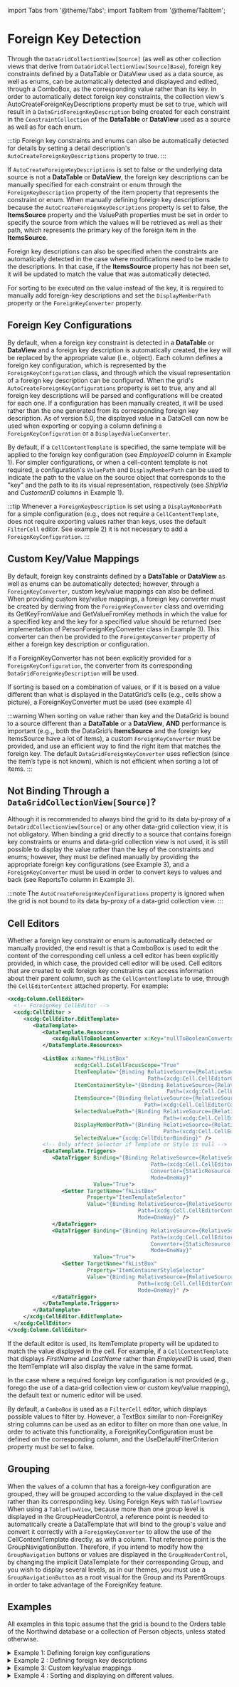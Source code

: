 import Tabs from '@theme/Tabs';
import TabItem from '@theme/TabItem';

# Foreign Key Detection

Through the `DataGridCollectionView[Source]` (as well as other collection views that derive from `DataGridCollectionView[Source]Base`), foreign key constraints defined by a DataTable or DataView used as a data source, as well as enums, can be automatically detected and displayed and edited, through a ComboBox, as the corresponding value rather than its key. In order to automatically detect foreign key constraints, the collection view's AutoCreateForeignKeyDescriptions property must be set to true, which will result in a `DataGridForeignKeyDescription` being created for each constraint in the `ConstraintCollection` of the **DataTable** or **DataView** used as a source as well as for each enum.

:::tip
Foreign key constraints and enums can also be automatically detected for details by setting a detail description's `AutoCreateForeignKeyDescriptions` property to true.
:::

If `AutoCreateForeignKeyDescriptions` is set to false or the underlying data source is not a **DataTable** or **DataView**, the foreign key descriptions can be manually specified for each constraint or enum through the `ForeignKeyDescription` property of the item property that represents the constraint or enum. When manually defining foreign key descriptions because the `AutoCreateForeignKeyDescriptions` property is set to false, the **ItemsSource** property and the ValuePath properties must be set in order to specify the source from which the values will be retrieved as well as their path, which represents the primary key of the foreign item in the **ItemsSource**. 

Foreign key descriptions can also be specified when the constraints are automatically detected in the case where modifications need to be made to the descriptions. In that case, if the **ItemsSource** property has not been set, it will be updated to match the value that was automatically detected.

For sorting to be executed on the value instead of the key, it is required to manually add foreign-key descriptions and set the `DisplayMemberPath` property or the `ForeignKeyConverter` property.

## Foreign Key Configurations
By default, when a foreign key constraint is detected in a **DataTable** or **DataView** and a foreign key description is automatically created, the key will be replaced by the appropriate value (i.e., object). Each column defines a foreign key configuration, which is represented by the `ForeignKeyConfiguration` class, and through which the visual representation of a foreign key description can be configured. When the grid's `AutoCreateForeignKeyConfigurations` property is set to true, any and all foreign key descriptions will be parsed and configurations will be created for each one. If a configuration has been manually created, it will be used rather than the one generated from its corresponding foreign key description. As of version 5.0, the displayed value in a DataCell can now be used when exporting or copying a column defining a `ForeignKeyConfiguration` or a `DisplayedValueConverter`.

By default, if a `CellContentTemplate` is specified, the same template will be applied to the foreign key configuration (see *EmployeeID* column in Example 1). For simpler configurations, or when a cell-content template is not required, a configuration's `ValuePath` and `DisplayMemberPath` can be used to indicate the path to the value on the source object that corresponds to the "key" and the path to its its visual representation, respectively (see *ShipVia* and *CustomerID* columns in Example 1). 

:::tip
Whenever a `ForeignKeyDescription` is set using a `DisplayMemberPath` for a simple configuration (e.g., does not require a `CellContentTemplate`, does not require exporting values rather than keys, uses the default `FilterCell` editor. See example 2) it is not necessary to add a `ForeignKeyConfiguration`.
:::

## Custom Key/Value Mappings
By default, foreign key constraints defined by a **DataTable** or **DataView** as well as enums can be automatically detected; however, through a `ForeignKeyConverter`, custom key/value mappings can also be defined. When providing custom key/value mappings, a foreign key converter must be created by deriving from the `ForeignKeyConverter` class and overriding its GetKeyFromValue and GetValueFromKey methods in which the value for a specified key and the key for a specified value should be returned (see implementation of PersonForeignKeyConverter class in Example 3). This converter can then be provided to the `ForeignKeyConverter` property of either a foreign key description or configuration.

If a ForeignKeyConverter has not been explicitly provided for a `ForeignKeyConfiguration`, the converter from its corresponding `DataGridForeignKeyDescription` will be used.

If sorting is based on a combination of values, or if it is based on a value different than what is displayed in the DatatGrid’s cells (e.g., cells show a picture), a ForeignKeyConverter must be used (see example 4)

:::warning
When sorting on value rather than key and the DataGrid is bound to a source different than a **DataTable** or a **DataView**, **AND** performance is important (e.g.,, both the DataGrid’s **ItemsSource**  and the foreign key ItemsSource have a lot of items), a custom `ForeignKeyConverter` must be provided, and use an efficient way to find the right item that matches the foreign key.  The default `DataGridForeignKeyConverter` uses reflection (since the item’s type is not known), which is not efficient when sorting a lot of items.
:::

## Not Binding Through a `DataGridCollectionView[Source]`?
Although it is recommended to always bind the grid to its data by-proxy of a `DataGridCollectionView[Source]` or any other data-grid collection view, it is not obligatory. When binding a grid directly to a source that contains foreign key constraints or enums and data-grid collection view is not used, it is still possible to display the value rather than the key of the constraints and enums; however, they must be defined manually by providing the appropriate foreign key configurations (see Example 3), and a `ForeignKeyConverter` must be used in order to convert keys to values and back (see ReportsTo column in Example 3).

:::note
The `AutoCreateForeignKeyConfigurations` property is ignored when the grid is not bound to its data by-proxy of a data-grid collection view.
:::

## Cell Editors
Whether a foreign key constraint or enum is automatically detected or manually provided, the end result is that a ComboBox is used to edit the content of the corresponding cell unless a cell editor has been explicitly provided, in which case, the provided cell editor will be used. Cell editors that are created to edit foreign key constraints can access information about their parent column, such as the `CellContentTemplate` to use, through the `CellEditorContext` attached property. For example:

```xml
<xcdg:Column.CellEditor>
  <!-- ForeignKey CellEditor -->
  <xcdg:CellEditor >
     <xcdg:CellEditor.EditTemplate>
        <DataTemplate>
           <DataTemplate.Resources>
              <xcdg:NullToBooleanConverter x:Key="nullToBooleanConverter" />
           </DataTemplate.Resources>
           
           <ListBox x:Name="fkListBox"
                     xcdg:Cell.IsCellFocusScope="True"
                     ItemTemplate="{Binding RelativeSource={RelativeSource Self},
                                            Path=(xcdg:Cell.CellEditorContext).ParentColumn.CellContentTemplate, Mode=OneWay}"
                     ItemContainerStyle="{Binding RelativeSource={RelativeSource Self},
                                                  Path=(xcdg:Cell.CellEditorContext).ForeignKeyConfiguration.ItemContainerStyle,Mode=OneWay}"
                     ItemsSource="{Binding RelativeSource={RelativeSource Self},
                                           Path=(xcdg:Cell.CellEditorContext).ForeignKeyConfiguration.ItemsSource, Mode=OneWay}"
                     SelectedValuePath="{Binding RelativeSource={RelativeSource Self},
                                                 Path=(xcdg:Cell.CellEditorContext).ForeignKeyConfiguration.ValuePath,Mode=OneWay}"
                     DisplayMemberPath="{Binding RelativeSource={RelativeSource Self},
                                                 Path=(xcdg:Cell.CellEditorContext).ForeignKeyConfiguration.DisplayMemberPath,Mode=OneWay}"
                     SelectedValue="{xcdg:CellEditorBinding}" />
           <!-- Only affect Selector if Template or Style is null -->
           <DataTemplate.Triggers>
              <DataTrigger Binding="{Binding RelativeSource={RelativeSource Self},
                                             Path=(xcdg:Cell.CellEditorContext).ParentColumn.CellContentTemplate,
                                             Converter={StaticResource nullToBooleanConverter},
                                             Mode=OneWay}"
                           Value="True">
                 <Setter TargetName="fkListBox"
                         Property="ItemTemplateSelector"
                         Value="{Binding RelativeSource={RelativeSource Self},
                                         Path=(xcdg:Cell.CellEditorContext).ParentColumn.CellContentTemplateSelector,
                                         Mode=OneWay}" />
              </DataTrigger>
              <DataTrigger Binding="{Binding RelativeSource={RelativeSource Self},
                                             Path=(xcdg:Cell.CellEditorContext).ForeignKeyConfiguration.ItemContainerStyle,
                                             Converter={StaticResource nullToBooleanConverter},
                                             Mode=OneWay}"
                           Value="True">
                 <Setter TargetName="fkListBox"
                         Property="ItemContainerStyleSelector"
                         Value="{Binding RelativeSource={RelativeSource Self},
                                         Path=(xcdg:Cell.CellEditorContext).ForeignKeyConfiguration.ItemContainerStyleSelector,
                                         Mode=OneWay}" />
              </DataTrigger>
           </DataTemplate.Triggers>
        </DataTemplate>
     </xcdg:CellEditor.EditTemplate>
  </xcdg:CellEditor>
</xcdg:Column.CellEditor>
```

If the default editor is used, its ItemTemplate property will be updated to match the value displayed in the cell. For example, if a `CellContentTemplate` that displays *FirstName* and *LastName* rather than *EmployeeID* is used, then the ItemTemplate will also display the value in the same format. 

In the case where a required foreign key configuration is not provided (e.g., forego the use of a data-grid collection view or custom key/value mapping), the default text or numeric editor will be used.

By default, a `ComboBox` is used as a `FilterCell` editor, which displays possible values to filter by.  However, a TextBox similar to non-ForeignKey string columns can be used as an editor to filter on more than one value. In order to activate this functionality, a ForeignKeyConfiguration must be defined on the corresponding column, and the UseDefaultFilterCriterion property must be set to false.

## Grouping
When the values of a column that has a foreign-key configuration are grouped, they will be grouped according to the value displayed in the cell rather than its corresponding key.
Using Foreign Keys with `TableflowView`
When using a `TableflowView`, because more than one group level is displayed in the GroupHeaderControl, a reference point is needed to automatically create a DataTemplate that will bind to the group's value and convert it correctly with a `ForeignKeyConverter` to allow the use of the CellContentTemplate directly, as with a column. That reference point is the GroupNavigationButton. Therefore, if you intend to modify how the `GroupNavigation` buttons or values are displayed in the `GroupHeaderControl`, by changing the implicit DataTemplate for their corresponding Group, and you wish to display several levels, as in our themes, you must use a `GroupNavigationButton` as a root visual for the Group and its ParentGroups in order to take advantage of the ForeignKey feature.

## Examples
All examples in this topic assume that the grid is bound to the Orders table of the Northwind database or a collection of Person objects, unless stated otherwise.

<details>

  <summary>Example 1: Defining foreign key configurations</summary>

  The following example demonstrates how to define foreign key configurations for foreign key descriptions that were automatically created from the constraints extracted from the underlying **DataTable**.

  <Tabs>
    <TabItem value="xaml" label="XAML" default>

      ```xml
      <Grid xmlns:xcdg="http://schemas.xceed.com/wpf/xaml/datagrid">
        <Grid.Resources>
            <xcdg:DataGridCollectionViewSource x:Key="cvs_orders"
                                              Source="{Binding Source={x:Static Application.Current}, Path=Orders}"
                                              AutoCreateForeignKeyDescriptions="True"/>
        </Grid.Resources>      
        
        <xcdg:DataGridControl x:Name="OrdersGrid"
                              ItemsSource="{Binding Source={StaticResource cvs_orders}}"
                              AutoCreateForeignKeyConfigurations="True">
            <xcdg:DataGridControl.Columns>
              <xcdg:Column FieldName="EmployeeID"
                            Title="Employee">
                  <xcdg:Column.CellContentTemplate>
                    <DataTemplate>
                        <StackPanel Orientation="Horizontal">
                          <TextBlock Text="{Binding FirstName}" />
                          <TextBlock Text=" " />
                          <TextBlock Text="{Binding LastName}" />
                        </StackPanel>
                    </DataTemplate>
                  </xcdg:Column.CellContentTemplate>
              </xcdg:Column>
              <xcdg:Column FieldName="CustomerID"
                            Title="Customer">
                  <xcdg:Column.ForeignKeyConfiguration>
                    <xcdg:ForeignKeyConfiguration DisplayMemberPath="CompanyName"
                                                  ValuePath="CustomerID" />
                  </xcdg:Column.ForeignKeyConfiguration>
              </xcdg:Column>
              
              <xcdg:Column FieldName="ShipVia"
                            Title="Shipping Company">
                  <xcdg:Column.ForeignKeyConfiguration>
                    <xcdg:ForeignKeyConfiguration DisplayMemberPath="CompanyName"
                                                  ValuePath="ShipperID" />
                  </xcdg:Column.ForeignKeyConfiguration>
              </xcdg:Column>
            </xcdg:DataGridControl.Columns>
        </xcdg:DataGridControl>
      </Grid>
      ```
    </TabItem>
  </Tabs>
</details>

<details>

  <summary>Example 2 : Defining foreign key descriptions</summary>

  The following example demonstrates how to define foreign key descriptions, which will correctly sort and display values rather than keys.

  <Tabs>
    <TabItem value="xaml" label="XAML" default>

      ```xml
      <Grid xmlns:xcdg="http://schemas.xceed.com/wpf/xaml/datagrid">
          <Grid.Resources>
              <xcdg:DataGridCollectionViewSource x:Key="cvs_orders"
                                                Source="{Binding Source={x:Static Application.Current}, Path=Products}" >

                  <xcdg:DataGridCollectionViewSource.ItemProperties>
                      <xcdg:DataGridItemProperty Name="CategoryID"
                                                Title="Category">
                        <xcdg:DataGridItemProperty.ForeignKeyDescription>
                            <xcdg:DataTableForeignKeyDescription ItemsSource="{Binding Source={x:Static Application.Current}, Path=Categories}"
                                                                ValuePath="CategoryID"
                                                                DisplayMemberPath="CategoryName" />
                        </xcdg:DataGridItemProperty.ForeignKeyDescription>
                      </xcdg:DataGridItemProperty>

                      <xcdg:DataGridItemProperty Name="SupplierID"
                                                Title="Supplier">
                        <xcdg:DataGridItemProperty.ForeignKeyDescription>
                            <xcdg:DataTableForeignKeyDescription ItemsSource="{Binding Source={x:Static Application.Current}, Path=Suppliers}"
                                                                ValuePath="SupplierID"
                                                                DisplayMemberPath="CompanyName" />
                        </xcdg:DataGridItemProperty.ForeignKeyDescription>
                      </xcdg:DataGridItemProperty>
                  </xcdg:DataGridCollectionViewSource.ItemProperties>

                </xcdg:DataGridCollectionViewSource>
          </Grid.Resources>      

          <xcdg:DataGridControl x:Name="OrdersGrid"
                                ItemsSource="{Binding Source={StaticResource cvs_orders}}"
                                AutoCreateForeignKeyConfigurations="True"/>
      </Grid> 
      ```
    </TabItem>
  </Tabs>
</details>

<details>

  <summary>Example 3: Custom key/value mappings</summary>

  The following example demonstrates how to bind the grid directly to a `BindingList<Person>` objects and provide a custom key/value mapping through a **ForeignKeyConverter**, which will return the appropriate employee first and last names for the provided employee **ID**.

  <Tabs>
    <TabItem value="xaml" label="XAML" default>

      ```xml
      <Grid xmlns:xcdg="http://schemas.xceed.com/wpf/xaml/datagrid">
        <Grid.Resources>
          <local:OccupationToStringConverter x:Key="occupationToStringConverter" />
          <local:PersonForeignKeyConverter x:Key="personForeignKeyConverter" />
          <ObjectDataProvider x:Key="occupationValues"
                              MethodName="GetValues"
                              ObjectType="{x:Type sys:Enum}">
              <ObjectDataProvider.MethodParameters>
                <x:Type TypeName="local:Occupation" />
              </ObjectDataProvider.MethodParameters>
          </ObjectDataProvider>
        </Grid.Resources>    
 
        <xcdg:DataGridControl x:Name="PersonsGrid"
                              ItemsSource="{Binding Source={x:Static Application.Current}, Path=Persons}">
          <xcdg:DataGridControl.Columns>
            <xcdg:Column FieldName="Occupation">
                <xcdg:Column.CellContentTemplate>
                  <DataTemplate>
                      <TextBlock Text="{Binding Converter={StaticResource occupationToStringConverter}}" />
                  </DataTemplate>
                </xcdg:Column.CellContentTemplate>
                <xcdg:Column.ForeignKeyConfiguration>
                  <xcdg:ForeignKeyConfiguration ItemsSource="{Binding Source={StaticResource occupationValues}}" />
                </xcdg:Column.ForeignKeyConfiguration>
            </xcdg:Column>
            <xcdg:Column FieldName="ReportsTo">
                <xcdg:Column.CellContentTemplate>
                  <DataTemplate>
                      <StackPanel Orientation="Horizontal">
                        <TextBlock Text="{Binding FirstName}" />
                        <TextBlock Text=" " />
                        <TextBlock Text="{Binding LastName}" />
                      </StackPanel>
                  </DataTemplate>
                </xcdg:Column.CellContentTemplate>
                <xcdg:Column.ForeignKeyConfiguration>
                  <xcdg:ForeignKeyConfiguration ItemsSource="{Binding Source={x:Static Application.Current}, Path=Persons}"
                                                ForeignKeyConverter="{StaticResource personForeignKeyConverter}"
                                                ValuePath="PersonID"/>
                </xcdg:Column.ForeignKeyConfiguration>
            </xcdg:Column>
          </xcdg:DataGridControl.Columns>
        </xcdg:DataGridControl>
      </Grid>
      ```
    </TabItem>
    <TabItem value="csharp" label="C#">

      ```csharp
        public class PersonForeignKeyConverter : ForeignKeyConverter
        {
          public override object GetKeyFromValue( object value, ForeignKeyConfiguration configuration )
          {
            PersonBindingList bindingList = configuration.ItemsSource as PersonBindingList;
            if( bindingList != null )
            {
              Person person = value as Person;
              if( person != null )
              {
                return person.PersonID;
              }
            }
            return -1;
          }
          public override object GetValueFromKey( object key, ForeignKeyConfiguration configuration )
          {
            PersonBindingList bindingList = configuration.ItemsSource as PersonBindingList;
            if( bindingList != null )
            {
              try
              {
                int personID = ( int )key;
                foreach( Person person in bindingList )
                {
                  if( person.PersonID == personID )
                  {
                    return person;
                  }
                }
              }
              catch( Exception )
              {
                // key can be null
              }
            }
            return null;
          }
        }
      ```
    </TabItem>
    <TabItem value="vbnet" label="VB.NET">

      ```vbnet
        Public Class PersonForeignKeyConverter
                    Inherits ForeignKeyConverter
          Public Overrides Function GetKeyFromValue( value As Object, configuration As ForeignKeyConfiguration ) As Object
            Dim bindingList As PersonBindingList = TryCast( configuration.ItemsSource, PersonBindingList )
            If Not bindingList Is Nothing Then
              Dim person As Person = TryCast( value, Person )
              If Not person Is Nothing Then
                Return person.PersonID
              End If
            End If
            Return -1
          End Function
          Public Overrides Function GetValueFromKey( key As Object, configuration As ForeignKeyConfiguration ) As Object
          Dim bindingList As PersonBindingList = TryCast( configuration.ItemsSource, PersonBindingList )
            If Not bindingList Is Nothing Then
              Try
                Dim personID As Integer = CInt( key )
                Dim person As Person
                For Each person In bindingList
                  If person.PersonID = personID Then
                    Return person
                  End If
                Next person
              Catch e As Exception
                ' key can be nothing
              End Try
            Return Nothing
          End Function
        End Class
      ```
    </TabItem>   
  </Tabs>

  The following code provides the implementation of the OccupationToStringConverter class.

  <Tabs>
    <TabItem value="csharp" label="C#" default>

      ```csharp
      public class OccupationToStringConverter: IValueConverter
      {
        public object Convert( object value, Type targetType, object parameter, System.Globalization.CultureInfo culture )
        {
          if( value != null && value is Occupation)
          {
            string enumString = value.ToString();
            // Start at 1 to ignore the first capitalizes letter.
            for( int i = 1; i < enumString.Length - 1; i++ )
            {
              if( char.IsUpper( enumString[ i ] ) )
              {
                enumString = enumString.Insert( i, " " );
                i++;
              }
            }
            return enumString;
          }
          return null;
        }
        public object ConvertBack( object value, Type targetType, object parameter, System.Globalization.CultureInfo culture )
        {
          return Binding.DoNothing;
        }
      }
      ```
    </TabItem>
    <TabItem value="vbnet" label="VB.NET">

      ```vbnet
      Public Class OccupationToStringConverter
            Inherits IValueConverter
        Public Function Convert( value As Object, targetType As Type, parameter As Object,
                                culture As System.Globalization.CultureInfo ) As Object Implements IValueConverter.Convert
          If( Not value Is Nothing ) AndAlso ( TypeOf value Is Occupation ) Then
            Dim enumString As String = value.ToString()
            ' Start at 1 to ignore the first capitalizes letter.
            Dim i as Integer = 1
            For i To i < enumString.Length - 1
              If char.IsUpper( enumString( i ) ) Then
                enumString = enumString.Insert( i, " " )
                i++
              End If
            Next i
            Return enumString
          End If
          Return Nothing
        End Function
        Public Function ConvertBack( value As Value, targetType As Type, parameter As Object,
                                    culture As System.Globalization.CultureInfo ) As Object Implements IValueConverter.ConvertBack
          Return Binding.DoNothing
        End Function
      End Class
      ```
    </TabItem>    
  </Tabs>
</details>

<details>

  <summary>Example 4 : Sorting and displaying on different values.</summary>

  The following example demonstrates how to define foreign-key descriptions that sort on certain values but display these values differently, via a `ForeignKeyConverter`.  For instance, *Employees* will sort on last name then first name, but cells will display a photo, first name, and then last name.

  <Tabs>
    <TabItem value="xaml" label="XAML" default>

      ```xml
        <Grid xmlns:xcdg="http://schemas.xceed.com/wpf/xaml/datagrid">
          <Grid.Resources>
              <local:EmployeeForeignKeyConverter x:Key="employeeForeignKeyConverter" />
          
              <xcdg:DataGridCollectionViewSource x:Key="cvs_orders"
                                                Source="{Binding Source={x:Static Application.Current}, Path=Orders}">
                      <xcdg:DataGridCollectionViewSource.ItemProperties>
                        <xcdg:DataGridItemProperty Name="EmployeeID">
                            <xcdg:DataGridItemProperty.ForeignKeyDescription>
                              <xcdg:DataTableForeignKeyDescription ItemsSource="{Binding Source={x:Static Application.Current}, Path=Employees}"
                                                                    ValuePath="EmployeeID"
                                                                    ForeignKeyConverter="{StaticResource employeeForeignKeyConverter}" />
                            </xcdg:DataGridItemProperty.ForeignKeyDescription>
                        </xcdg:DataGridItemProperty>
                      </xcdg:DataGridCollectionViewSource.ItemProperties>
                  </xcdg:DataGridCollectionViewSource>
          </Grid.Resources>      
          
          <xcdg:DataGridControl x:Name="OrdersGrid"
                                ItemsSource="{Binding Source={StaticResource cvs_orders}}"
                                AutoCreateForeignKeyConfigurations="True">
              <xcdg:DataGridControl.Columns>
                      <xcdg:Column FieldName="EmployeeID"
                                  Title="Employee"
                                  Width="160">
                        <xcdg:Column.CellContentTemplate>
                            <DataTemplate>
                              <DockPanel>
                                  <Image Source="{Binding SmallPhoto}"
                                        Height="20"
                                        VerticalAlignment="Top"
                                        Margin="1"
                                        DockPanel.Dock="Left" />
                                  <StackPanel Orientation="Horizontal">
                                    <TextBlock Text="{Binding FirstName}" />
                                    <TextBlock Text=" " />
                                    <TextBlock Text="{Binding LastName}" />
                                  </StackPanel>
                              </DockPanel>
                            </DataTemplate>
                        </xcdg:Column.CellContentTemplate>
                      </xcdg:Column>
              </xcdg:DataGridControl.Columns>
          </xcdg:DataGridControl>
        </Grid> 
      ```
    </TabItem>
    <TabItem value="csharp" label="C#">

      ```csharp
      public class EmployeeForeignKeyConverter : DataTableForeignKeyConverter
        {
          //Only the GetValueFormKey method overload with the DataGridForeignKeyDescription parameter needs to be overridden,
          //for the base class DataTableForeignKeyConverter already provides an implementation of the other two overridable methods.
          public override object GetValueFromKey( object key, DataGridForeignKeyDescription description )
          {
            if( key == null )
              return null;

            var dataView = description.ItemsSource as DataView;
            if( dataView != null )
            {
              dataView.Sort = description.ValuePath;

              var index = dataView.Find( key );
              var dataRow = dataView[ index ];

              //Return a value built in this order, so sorting is done on last name, then first name.
              return dataRow[ "LastName" ] + ", " + dataRow[ "FirstName" ];
            }

            return key;
          }
        } 
      ```
    </TabItem>
    <TabItem value="vbnet" label="VB.NET">

      ```vbnet
      Public Class EmployeeForeignKeyConverter
        Inherits DataTableForeignKeyConverter
        'Only the GetValueFormKey method overload with the DataGridForeignKeyDescription parameter needs to be overridden,
        'for the base class DataTableForeignKeyConverter already provides an implementation of the other two overridable methods.
        Public Overrides Function GetValueFromKey(ByVal key As Object, ByVal description As DataGridForeignKeyDescription) As Object
          If key Is Nothing Then
            Return Nothing
          End If

          Dim dataView As DataView = TryCast(description.ItemsSource, DataView)
          If dataView IsNot Nothing Then
            dataView.Sort = description.ValuePath

            Dim index As Integer = dataView.Find(key)
            Dim dataRow As DataRowView = dataView(index)

            'Return a value built in this order, so sorting is done on last name, then first name.
            Return dataRow("LastName") & ", " & dataRow("FirstName")
          End If

          Return key
        End Function
      End Class
      ```
    </TabItem>   
  </Tabs>
</details>